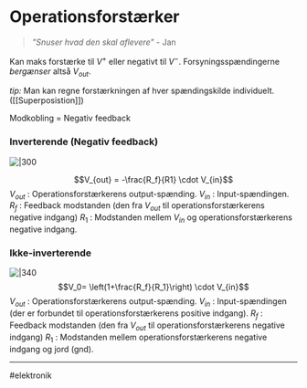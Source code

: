 # Operationsforstærker
> *"Snuser hvad den skal aflevere"*
> \- Jan

Kan maks forstærke til $V^+$ eller negativt til $V^-$. Forsyningsspændingerne *bergænser* altså $V_{out}$.

*tip:* Man kan regne forstærkningen af hver spændingskilde individuelt. ([[Superposistion]])

Modkobling = Negativ feedback

### Inverterende (Negativ feedback)

![|300](https://i.stack.imgur.com/QCX6a.jpg)

$$V_{out} = -\frac{R_f}{R1} \cdot V_{in}$$
$V_{out}$ : Operationsforstærkerens output-spænding.
$V_{in}$ : Input-spændingen.
$R_f$ : Feedback modstanden (den fra $V_{out}$ til operationsforstærkerens negative indgang)
$R_1$ : Modstanden mellem $V_{in}$ og operationsforstærkerens negative indgang.


### Ikke-inverterende
![|340](https://www.allaboutelectronics.org/wp-content/uploads/2020/10/op-amp_1.png)
$$V_0= \left(1+\frac{R_f}{R_1}\right) \cdot V_{in}$$
$V_{out}$ : Operationsforstærkerens output-spænding.
$V_{in}$ : Input-spændingen (der er forbundet til operationsforstærkerens positive indgang).
$R_f$ : Feedback modstanden (den fra $V_{out}$ til operationsforstærkerens negative indgang)
$R_1$ : Modstanden mellem operationsforstærkerens negative indgang og jord (gnd).

---
#elektronik 